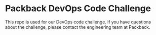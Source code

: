 # Packback DevOps Code Challenge

This repo is used for our DevOps code challenge. If you have questions about the challenge, please contact the engineering team at Packback.
